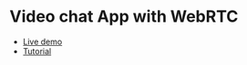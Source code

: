 <h1>Video chat App with WebRTC</h1>

* [Live demo](https://farahmand-mobin.github.io/videochat/)
* [Tutorial](https://www.scaledrone.com/blog/posts/webrtc-tutorial-simple-video-chat)
